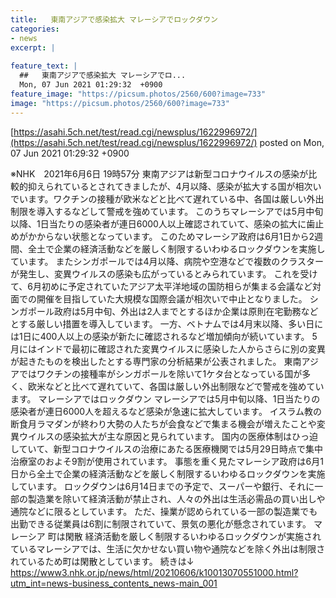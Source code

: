 ```yaml
---
title:   東南アジアで感染拡大 マレーシアでロックダウン  
categories:
- news
excerpt: |
  
feature_text: |
  ##   東南アジアで感染拡大 マレーシアでロ...
  Mon, 07 Jun 2021 01:29:32  +0900
feature_image: "https://picsum.photos/2560/600?image=733"
image: "https://picsum.photos/2560/600?image=733"
---
```


[https://asahi.5ch.net/test/read.cgi/newsplus/1622996972/](https://asahi.5ch.net/test/read.cgi/newsplus/1622996972/)
posted on Mon, 07 Jun 2021 01:29:32  +0900

<!--more-->

※NHK　2021年6月6日 19時57分 東南アジアは新型コロナウイルスの感染が比較的抑えられているとされてきましたが、4月以降、感染が拡大する国が相次いでいます。ワクチンの接種が欧米などと比べて遅れている中、各国は厳しい外出制限を導入するなどして警戒を強めています。 このうちマレーシアでは5月中旬以降、1日当たりの感染者が連日6000人以上確認されていて、感染の拡大に歯止めがかからない状態となっています。 このためマレーシア政府は6月1日から2週間、全土で企業の経済活動などを厳しく制限するいわゆるロックダウンを実施しています。 またシンガポールでは4月以降、病院や空港などで複数のクラスターが発生し、変異ウイルスの感染も広がっているとみられています。 これを受けて、6月初めに予定されていたアジア太平洋地域の国防相らが集まる会議など対面での開催を目指していた大規模な国際会議が相次いで中止となりました。 シンガポール政府は5月中旬、外出は2人までとするほか企業は原則在宅勤務などとする厳しい措置を導入しています。 一方、ベトナムでは4月末以降、多い日には1日に400人以上の感染が新たに確認されるなど増加傾向が続いています。 5月にはインドで最初に確認された変異ウイルスに感染した人からさらに別の変異が起きたものを検出したとする専門家の分析結果が公表されました。 東南アジアではワクチンの接種率がシンガポールを除いて1ケタ台となっている国が多く、欧米などと比べて遅れていて、各国は厳しい外出制限などで警戒を強めています。 マレーシアではロックダウン マレーシアでは5月中旬以降、1日当たりの感染者が連日6000人を超えるなど感染が急速に拡大しています。 イスラム教の断食月ラマダンが終わり大勢の人たちが会食などで集まる機会が増えたことや変異ウイルスの感染拡大が主な原因と見られています。 国内の医療体制はひっ迫していて、新型コロナウイルスの治療にあたる医療機関では5月29日時点で集中治療室のおよそ9割が使用されています。 事態を重く見たマレーシア政府は6月1日から全土で企業の経済活動などを厳しく制限するいわゆるロックダウンを実施しています。 ロックダウンは6月14日までの予定で、スーパーや銀行、それに一部の製造業を除いて経済活動が禁止され、人々の外出は生活必需品の買い出しや通院などに限るとしています。 ただ、操業が認められている一部の製造業でも出勤できる従業員は6割に制限されていて、景気の悪化が懸念されています。 マレーシア 町は閑散 経済活動を厳しく制限するいわゆるロックダウンが実施されているマレーシアでは、生活に欠かせない買い物や通院などを除く外出は制限されているため町は閑散としています。 続きは↓ https://www3.nhk.or.jp/news/html/20210606/k10013070551000.html?utm_int=news-business_contents_news-main_001
